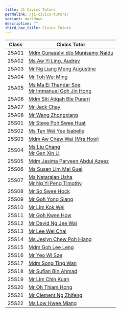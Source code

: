 ```yaml
---
title: J1 Civics Tutors
permalink: /j1-civics-tutors/
variant: markdown
description: ""
third_nav_title: Civics Tutors
---
```

| Class | Civics Tutor | 
| -------- | -------- | 
25A01 | <a href="mailto: gunaselvi_munisamy_naidu@moe.edu.sg">Mdm Gunaselvi d/o Munisamy Naidu</a>  
25A02 | <a href="mailto: aw_yi_ling_audrey@moe.edu.sg">Ms Aw Yi Ling, Audrey</a> 
25A03 | <a href="mailto: ng_liang_meng_augustine@moe.edu.sg">Mr Ng Liang Meng Augustine</a> 
25A04 | <a href="mailto: toh_wei_ming@moe.edu.sg">Mr Toh Wei Ming</a> 
25A05 | <a href="mailto: ma_ei_thandar_soe@moe.edu.sg">Ms Ma Ei Thandar Soe</a><br><a href="mailto: immanuel_goh_jin_hong@moe.edu.sg">Mr Immanuel Goh Jin Hong</a> 
25A06 | <a href="mailto: siti_atiqah_punari@moe.edu.sg">Mdm Siti Atiqah Bte Punari</a>
25A07 | <a href="mailto: chay_chun_ho@moe.edu.sg">Mr Jack Chay</a> 
25A08 | <a href="mailto: wang_zhongxiang@moe.edu.sg">Mr Wang Zhongxiang</a> 
25S01 | <a href="mailto: poh_swee_huat@moe.edu.sg">Mr Steve Poh Swee Huat</a> 
25S02 | <a href="mailto: tan_wei_yee_isabelle@moe.edu.sg">Ms Tan Wei Yee Isabelle</a> 
25S03 | <a href="mailto: aw_chew_wei@moe.edu.sg">Mdm Aw Chew Wei (Mrs How)</a>
25S04 | <a href="mailto: liu_chang_c@moe.edu.sg">Ms Liu Chang</a><br><a href="mailto: gan_xin_li@moe.edu.sg">Mr Gan Xin Li</a>
25S05 | <a href="mailto: jasima_parveen_abdul_azeez@moe.edu.sg">Mdm Jasima Parveen Abdul Azeez</a>
25S06 | <a href="mailto: lim_mei_guei@moe.edu.sg">Ms Susan Lim Mei Guei</a>
25S07 | <a href="mailto: natarajan_usha@moe.edu.sg">Ms Natarajan Usha</a><br><a href="mailto: ng_yi_peng_timothy@moe.edu.sg">Mr Ng Yi Peng Timothy</a>
25S08 | <a href="mailto: so_swee_hock@moe.edu.sg">Mr So Swee Hock</a>
25S09 | <a href="mailto: goh_yong_siang@moe.edu.sg">Mr Goh Yong Siang</a>
25S10 | <a href="mailto: lim_kok_wei@moe.edu.sg">Mr Lim Kok Wei</a>
25S11 | <a href="mailto: goh_kwee_how@moe.edu.sg">Mr Goh Kwee How</a>
25S12 | <a href="mailto: ng_jee_wai_david@moe.edu.sg">Mr David Ng Jee Wai</a>
25S13 | <a href="mailto: lee_wei_chai@moe.edu.sg">Mr Lee Wei Chai</a>
25S14 | <a href="mailto: chew_poh_hiang@moe.edu.sg">Ms Jeslyn Chew Poh Hiang</a>
25S15 | <a href="mailto: goh_lee_leng@moe.edu.sg">Mdm Goh Lee Leng</a>
25S16 | <a href="mailto: yeo_wi_sze@moe.edu.sg">Mr Yeo Wi Sze</a>
25S17 | <a href="mailto: song_ting_wan@moe.edu.sg">Mdm Song Ting Wan</a>
25S18 | <a href="mailto: sufian_ahmad@moe.edu.sg">Mr Sufian Bin Ahmad</a>
25S19 | <a href="mailto: lim_chin_kuan@moe.edu.sg">Mr Lim Chin Kuan</a>
25S20 | <a href="mailto: oh_thiam_hong@moe.edu.sg">Mr Oh Thiam Hong</a>
25S21 | <a href="mailto: ng_zhifeng_clement@moe.edu.sg"> Mr Clement Ng Zhifeng</a>
25S22 | <a href="mailto: low_hwee_miang@moe.edu.sg">Ms Low Hwee Miang</a>